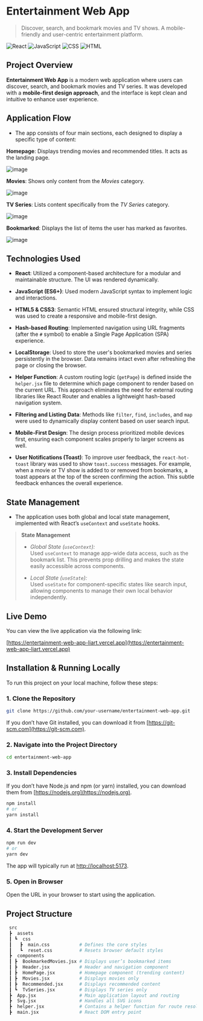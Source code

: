 # Entertainment Web App

> Discover, search, and bookmark movies and TV shows. A mobile-friendly and user-centric entertainment platform.

![React](https://img.shields.io/badge/React-20232A?style=for-the-badge&logo=react)
![JavaScript](https://img.shields.io/badge/JavaScript-F7DF1E?style=for-the-badge&logo=javascript)
![CSS](https://img.shields.io/badge/CSS-1572B6?style=for-the-badge&logo=css3)
![HTML](https://img.shields.io/badge/HTML5-E34F26?style=for-the-badge&logo=html5)

## Project Overview

**Entertainment Web App** is a modern web application where users can discover, search, and bookmark movies and TV series. It was developed with a **mobile-first design approach**, and the interface is kept clean and intuitive to enhance user experience.

## Application Flow

- The app consists of four main sections, each designed to display a specific type of content:

**Homepage**: Displays trending movies and recommended titles. It acts as the landing page.

![image](https://github.com/user-attachments/assets/36a88766-ba18-49e5-9d40-49b36b079764)

**Movies**: Shows only content from the *Movies* category.

![image](https://github.com/user-attachments/assets/2ec71a19-a1a3-4885-8c62-761f1d46e2df)

**TV Series**: Lists content specifically from the *TV Series* category.

![image](https://github.com/user-attachments/assets/9b0e82c8-094d-4f71-8e0d-777be9cfa013)

**Bookmarked**: Displays the list of items the user has marked as favorites.

![image](https://github.com/user-attachments/assets/65840f8a-1816-4d0a-8e15-95dbda227b4a)

## Technologies Used

- **React**: Utilized a component-based architecture for a modular and maintainable structure. The UI was rendered dynamically.

- **JavaScript (ES6+)**: Used modern JavaScript syntax to implement logic and interactions.

- **HTML5 & CSS3**: Semantic HTML ensured structural integrity, while CSS was used to create a responsive and mobile-first design.

- **Hash-based Routing**: Implemented navigation using URL fragments (after the `#` symbol) to enable a Single Page Application (SPA) experience.

- **LocalStorage**: Used to store the user's bookmarked movies and series persistently in the browser. Data remains intact even after refreshing the page or closing the browser.

- **Helper Function**: A custom routing logic (`getPage`) is defined inside the `helper.jsx` file to determine which page component to render based on the current URL. This approach eliminates the need for external routing libraries like React Router and enables a lightweight hash-based navigation system.

- **Filtering and Listing Data**: Methods like `filter`, `find`, `includes`, and `map` were used to dynamically display content based on user search input.

- **Mobile-First Design**: The design process prioritized mobile devices first, ensuring each component scales properly to larger screens as well.

- **User Notifications (Toast)**: To improve user feedback, the `react-hot-toast` library was used to show `toast.success` messages. For example, when a movie or TV show is added to or removed from bookmarks, a toast appears at the top of the screen confirming the action. This subtle feedback enhances the overall experience.

## State Management

- The application uses both global and local state management, implemented with React’s `useContext` and `useState` hooks.

> **State Management**
> 
> - *Global State (`useContext`):*  
> Used `useContext` to manage app-wide data access, such as the bookmark list. This prevents prop drilling and makes the state easily accessible across components.
> 
> - *Local State (`useState`):*  
> Used `useState` for component-specific states like search input, allowing components to manage their own local behavior independently.

## Live Demo

You can view the live application via the following link:

[https://entertainment-web-app-liart.vercel.app](https://entertainment-web-app-liart.vercel.app)

## Installation & Running Locally

To run this project on your local machine, follow these steps:

### 1. Clone the Repository

```bash
git clone https://github.com/your-username/entertainment-web-app.git
```

If you don’t have Git installed, you can download it from [https://git-scm.com](https://git-scm.com).

### 2. Navigate into the Project Directory

```bash
cd entertainment-web-app
```

### 3. Install Dependencies

If you don’t have Node.js and npm (or yarn) installed, you can download them from [https://nodejs.org](https://nodejs.org).

```bash
npm install
# or
yarn install
```

### 4. Start the Development Server

```bash
npm run dev
# or
yarn dev
```

The app will typically run at [http://localhost:5173](http://localhost:5173).

### 5. Open in Browser

Open the URL in your browser to start using the application.


##  Project Structure

```bash
 src
 ┣  assets
 ┃ ┗  css
 ┃   ┣  main.css           # Defines the core styles
 ┃   ┗  reset.css          # Resets browser default styles
 ┣  components
 ┃ ┣  BookmarkedMovies.jsx # Displays user’s bookmarked items
 ┃ ┣  Header.jsx           # Header and navigation component
 ┃ ┣  HomePage.jsx         # Homepage component (trending content)
 ┃ ┣  Movies.jsx           # Displays movies only
 ┃ ┣  Recommended.jsx      # Displays recommended content
 ┃ ┗  TvSeries.jsx         # Displays TV series only
 ┣  App.jsx                # Main application layout and routing
 ┣  Svg.jsx                # Handles all SVG icons
 ┣  helper.jsx             # Contains a helper function for route resolution
 ┣  main.jsx               # React DOM entry point
